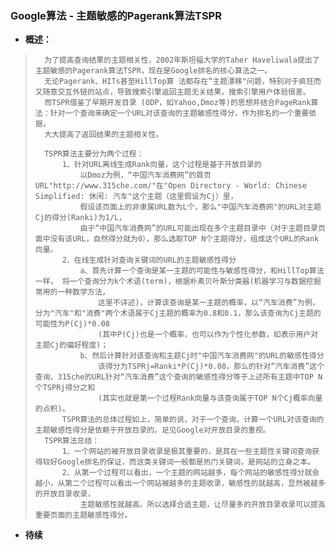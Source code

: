 ### Google算法 - 主题敏感的Pagerank算法TSPR
- **概述：**
>       为了提高查询结果的主题相关性，2002年斯坦福大学的Taher Haveliwala提出了主题敏感的Pagerank算法TSPR，现在是Google排名的核心算法之一。
>       无论Pagerank、HITs甚至HillTop算 法都存在“主题漂移"问题，特别对于疯狂而又随意交互外链的站点，导致搜索引擎返回主题无关结果，搜索引擎用户体验很差。
>       而TSPR借鉴了早期开发目录 (ODP，如Yahoo,Dmoz等)的思想并结合PageRank算法：针对一个查询来确定一个URL对该查询的主题敏感性得分，作为排名的一个重要依据，
>       大大提高了返回结果的主题相关性。
>
>       TSPR算法主要分为两个过程：
>           1、针对URL离线生成Rank向量，这个过程是基于开放目录的
>               以Dmoz为例，“中国汽车消费网”的首页 URL"http://www.315che.com/"在"Open Directory - World: Chinese Simplified: 休闲: 汽车"这个主题（这里假设为Cj）里，
>               假设该页面上的非隶属URL数为L个，那么"中国汽车消费网"的URL对主题Cj的得分(Ranki)为1/L，
>               由于“中国汽车消费网”的URL可能出现在多个主题目录中（对于主题目录页面中没有该URL，自然得分就为0），那么选取TOP N个主题得分，组成这个URL的Rank向量。
>           2、在线生成针对查询关键词的URL的主题敏感性得分
>               a、首先计算一个查询是某一主题的可能性与敏感性得分，和HillTop算法一样， 将一个查询分为k个术语(term)，根据朴素贝叶斯分类器(机器学习与数据挖掘常用的一种数学方法，
>                   这里不详述)，计算该查询是某一主题的概率，以“汽车消费”为例，分为"汽车"和"消费"两个术语属于Cj主题的概率为0.8和0.1，那么该查询为Cj主题的可能性为P(Cj)*0.08
>                   (其中P(Cj)也是一个概率，也可以作为个性化参数，如表示用户对主题Cj的偏好程度)；
>               b、然后计算针对该查询和主题Cj时"中国汽车消费网"的URL的敏感性得分
>                   该得分为TSPRj=Ranki*P(Cj)*0.08，那么的针对“汽车消费”这个查询，315che的URL针对“汽车消费”这个查询的敏感性得分等于上述所有主题中TOP N个TSPRj得分之和
>                   (其实也就是第一个过程Rank向量与该查询属于TOP N个Cj概率向量的点积)。
>           TSPR算法的总体过程如上，简单的说，对于一个查询，计算一个URL对该查询的主题敏感性得分是依赖于开放目录的。足见Google对开放目录的重视。
>       TSPR算法总结：
>           1、一个网站的被开放目录收录是极其重要的，是其在一些主题性关键词查询获得较好Google排名的保证，而这类关键词一般都是热门关键词，是网站的立身之本。
>           2、从第一个过程可以看出，一个主题的网站越多，每个网站的敏感性得分就会越小，从第二个过程可以看出一个网站被越多的主题收录，敏感性的就越高，显然被越多的开放目录收录，
>               主题敏感性就越高。所以选择合适主题，让尽量多的开放目录收录可以提高重要页面的主题敏感性得分。
>
>
>
>
>
>
>
>
>
>
>
>
>

- **待续**
>
>
>
>
>
>
>

